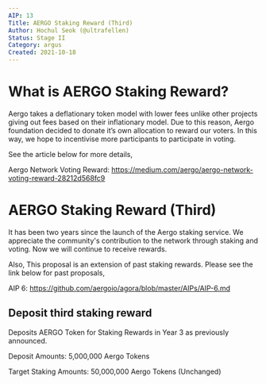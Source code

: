 ```yaml
---
AIP: 13
Title: AERGO Staking Reward (Third)
Author: Hochul Seok (@ultrafellen)
Status: Stage II
Category: argus
Created: 2021-10-18
---
```


# What is AERGO Staking Reward?

Aergo takes a deflationary token model with lower fees unlike other projects giving out fees based on their inflationary model. Due to this reason, Aergo foundation decided to donate it’s own allocation to reward our voters. In this way, we hope to incentivise more participants to participate in voting.

See the article below for more details,

Aergo Network Voting Reward: 
https://medium.com/aergo/aergo-network-voting-reward-28212d568fc9

# AERGO Staking Reward (Third)

It has been two years since the launch of the Aergo staking service. We appreciate the community's contribution to the network through staking and voting. Now we will continue to receive rewards.

Also, This proposal is an extension of past staking rewards. Please see the link below for past proposals,

AIP 6: https://github.com/aergoio/agora/blob/master/AIPs/AIP-6.md

## Deposit third staking reward

Deposits AERGO Token for Staking Rewards in Year 3 as previously announced.


Deposit Amounts: 5,000,000 Aergo Tokens

Target Staking Amounts: 50,000,000 Aergo Tokens (Unchanged)